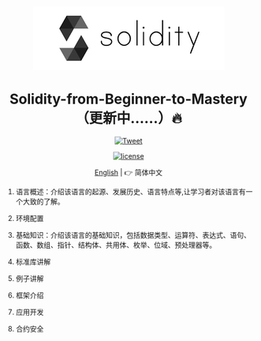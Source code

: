 <p align="center">
    <img src="./pics/logo.png">
</p>

<h1 align="center">Solidity-from-Beginner-to-Mastery（更新中……）🔥</h1>

<div align="center">

[![Tweet][tweet-image]][tweet-url]

[![license][license-image]][license-url]

[English](README.md) | 👉 简体中文

[tweet-image]: https://img.shields.io/twitter/url/http/shields.io.svg?style=social

[tweet-url]: https://twitter.com/the_RunCom

[license-image]: http://img.shields.io/badge/license-MIT-blue.svg

[license-url]: https://github.com/theRunCom/Solidity-from-Beginner-to-Mastery/blob/master/LICENSE

</div>

1. 语言概述：介绍该语言的起源、发展历史、语言特点等,让学习者对该语言有一个大致的了解。

2. 环境配置

3. 基础知识：介绍该语言的基础知识，包括数据类型、运算符、表达式、语句、函数、数组、指针、结构体、共用体、枚举、位域、预处理器等。

4. 标准库讲解

5. 例子讲解

6. 框架介绍

7. 应用开发

8. 合约安全